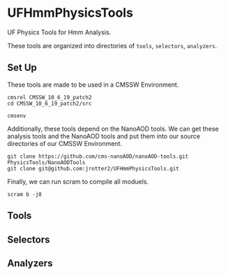 # UFHmmPhysicsTools
UF Physics Tools for Hmm Analysis.

These tools are organized into directories of `tools`, `selectors`, `analyzers`.


## Set Up
These tools are made to be used in a CMSSW Environment.
```
cmsrel CMSSW_10_6_19_patch2
cd CMSSW_10_6_19_patch2/src

cmsenv
```

Additionally, these tools depend on the NanoAOD tools. We can get these analysis tools and the NanoAOD tools and put them into our source directories of our CMSSW Environment.
```
git clone https://github.com/cms-nanoAOD/nanoAOD-tools.git PhysicsTools/NanoAODTools
git clone git@github.com:jrotter2/UFHmmPhysicsTools.git
```

Finally, we can run scram to compile all moduels.
```
scram b -j8
```

## Tools

## Selectors

## Analyzers
